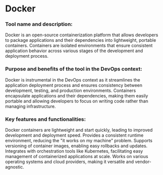 # Docker
### Tool name and description:
Docker is an open-source containerization platform that allows developers to package applications and their dependencies into lightweight, portable containers. Containers are isolated environments that ensure consistent application behavior across various stages of the development and deployment process.

### Purpose and benefits of the tool in the DevOps context:
Docker is instrumental in the DevOps context as it streamlines the application deployment process and ensures consistency between development, testing, and production environments. Containers encapsulate applications and their dependencies, making them easily portable and allowing developers to focus on writing code rather than managing infrastructure.

### Key features and functionalities:

Docker containers are lightweight and start quickly, leading to improved development and deployment speed.
Provides a consistent runtime environment, reducing the "it works on my machine" problem.
Supports versioning of container images, enabling easy rollbacks and updates.
Integrates with orchestration tools like Kubernetes, facilitating easy management of containerized applications at scale.
Works on various operating systems and cloud providers, making it versatile and vendor-agnostic.
